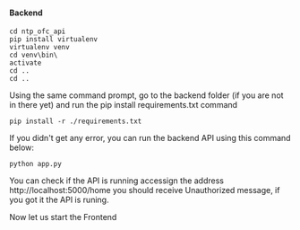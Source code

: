 #### Backend

```
cd ntp_ofc_api
pip install virtualenv
virtualenv venv
cd venv\bin\
activate
cd ..
cd ..
```

Using the same command prompt, go to the backend folder (if you are not in there yet) and run the pip install requirements.txt command

```
pip install -r ./requirements.txt
```

If you didn't get any error, you can run the backend API using this command below:

```
python app.py
```

You can check if the API is running accessign the address http://localhost:5000/home you should receive Unauthorized message, if you got it the API is runing.

Now let us start the Frontend
